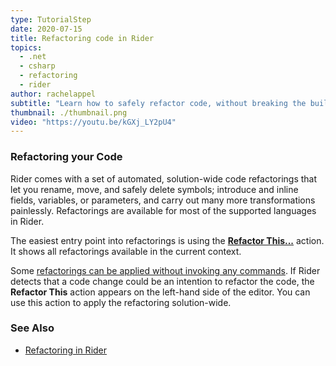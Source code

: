 ```yaml
---
type: TutorialStep
date: 2020-07-15
title: Refactoring code in Rider
topics:
  - .net
  - csharp
  - refactoring
  - rider
author: rachelappel
subtitle: "Learn how to safely refactor code, without breaking the build."
thumbnail: ./thumbnail.png
video: "https://youtu.be/kGXj_LY2pU4"
---
```


### Refactoring your Code

Rider comes with a set of automated, solution-wide code refactorings that let you rename, move, and safely delete symbols;
introduce and inline fields, variables, or parameters, and carry out many more transformations painlessly. Refactorings
are available for most of the supported languages in Rider.

The easiest entry point into refactorings is using the [**Refactor This...**](https://www.jetbrains.com/help/rider/Refactor_This.html)
action. It shows all refactorings available in the current context.

Some [refactorings can be applied without invoking any commands](https://www.jetbrains.com/help/rider/Refactorings__Inplace_Refactorings.html).
If Rider detects that a code change could be an intention to refactor the code, the **Refactor This** action appears on
the left-hand side of the editor. You can use this action to apply the refactoring solution-wide.

### See Also

- [Refactoring in Rider](https://www.jetbrains.com/help/rider/Refactorings__Index.html)
